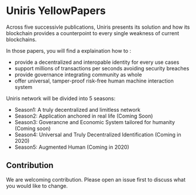 # Uniris YellowPapers

Across five successivle publications, Uniris presents its solution and how its blockchain provides a counterpoint to every single weakness of current blockchains. 

In those papers, you will find a explaination how to :
- provide a decentralized and interopable identity for every use cases
- support millions of transactions per seconds avoiding security breaches
- provide governance integrating community as whole
- offer universal, tamper-proof risk-free human machine interaction system

Uniris network will be divided into 5 seasons:
- Season1: A truly decentralized and limitless network
- Season2: Application anchored in real life (Coming Soon)
- Season3: Goverancne and Economic System tailored for humanity (Coming soon)
- Season4: Universal and Truly Decentralized Identification (Coming in 2020)
- Season5: Augmented Human (Coming in 2020)


## Contribution

We are welcoming contribution. Please open an issue first to discuss what you would like to change. 


